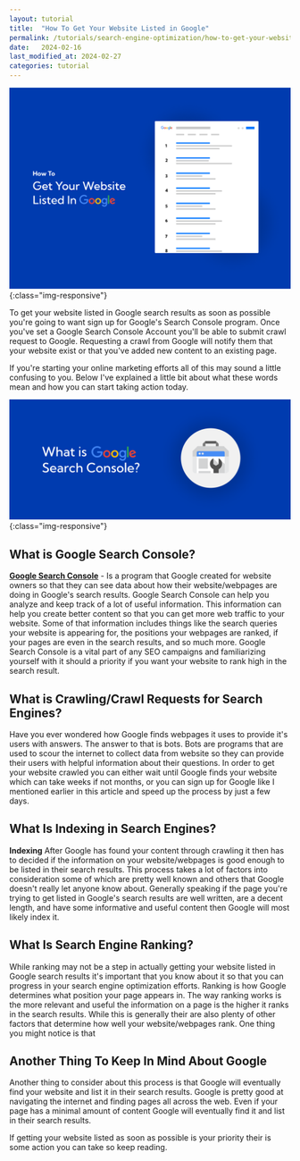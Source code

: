 ```yaml
---
layout: tutorial
title:  "How To Get Your Website Listed in Google"
permalink: /tutorials/search-engine-optimization/how-to-get-your-website-listed-in-google/
date:   2024-02-16
last_modified_at: 2024-02-27
categories: tutorial
---
```

![Responsive Website Design](\assets\img\how-to-get-your-website-listed-in-google.png){:class="img-responsive"}

To get your website listed in Google search results as soon as possible you're going to want sign up for Google's Search Console program. Once you've set a Google Search Console Account you'll be able to submit crawl request to Google. Requesting a crawl from Google will notify them that your website exist or that you've added new content to an existing page.

If you're starting your online marketing efforts all of this may sound a little confusing to you. Below I've explained a little bit about what these words mean and how you can start taking action today.

![Responsive Website Design](\assets\img\what-is-google-search-console.png){:class="img-responsive"}
## What is Google Search Console?
<a href="https://search.google.com/search-console/" target="_blank">**Google Search Console**</a> - Is a program that Google created for website owners so that they can see data about how their website/webpages are doing in Google's search results. Google Search Console can help you analyze and keep track of a lot of useful information. This information can help you create better content so that you can get more web traffic to your website. Some of that information includes things like the search queries your website is appearing for, the positions your webpages are ranked, if your pages are even in the search results, and so much more. Google Search Console is a vital part of any SEO campaigns and familiarizing yourself with it should a priority if you want your website to rank high in the search result.

## What is Crawling/Crawl Requests for Search Engines?
Have you ever wondered how Google finds webpages it uses to provide it's users with answers. The answer to that is bots. Bots are programs that are used to scour the internet to collect data from website so they can provide their users with helpful information about their questions. In order to get your website crawled you can either wait until Google finds your website which can take weeks if not months, or you can sign up for Google like I mentioned earlier in this article and speed up the process by just a few days.

## What Is Indexing in Search Engines?
**Indexing** After Google has found your content through crawling it then has to decided if the information on your website/webpages is good enough to be listed in their search results. This process takes a lot of factors into consideration some of which are pretty well known and others that Google doesn't really let anyone know about. Generally speaking if the page you're trying to get listed in Google's search results are well written, are a decent length, and have some informative and useful content then Google will most likely index it.

## What Is Search Engine Ranking?
While ranking may not be a step in actually getting your website listed in Google search results it's important that you know about it so that you can progress in your search engine optimization efforts. Ranking is how Google determines what position your page appears in. The way ranking works is the more relevant and useful the information on a page is the higher it ranks in the search results. While this is generally their are also plenty of other factors that determine how well your website/webpages rank. One thing you might notice is that  

## Another Thing To Keep In Mind About Google
Another thing to consider about this process is that Google will eventually find your website and list it in their search results. Google is pretty good at navigating the internet and finding pages all across the web. Even if your page has a minimal amount of content Google will eventually find it and list in their search results.

If getting your website listed as soon as possible is your priority their is some action you can take so keep reading.
